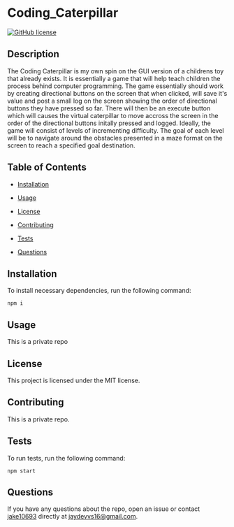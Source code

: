 
# Coding_Caterpillar
[![GitHub license](https://img.shields.io/badge/license-MIT-blue.svg)](https://github.com/jake10693/coding_caterpillar)

## Description

The Coding Caterpillar is my own spin on the GUI version of a childrens toy that already exists. It is essentially a game that will help teach children the process behind computer programming. The game essentially should work by creating directional buttons on the screen that when clicked, will save it's value and post a small log on the screen showing the order of directional buttons they have pressed so far. There will then be an execute button which will causes the virtual caterpillar to move accross the screen in the order of the directional buttons initally pressed and logged. Ideally, the game will consist of levels of incrementing difficulty. The goal of each level will be to navigate around the obstacles presented in a maze format on the screen to reach a specified goal destination.

## Table of Contents 

* [Installation](#installation)

* [Usage](#usage)

* [License](#license)

* [Contributing](#contributing)

* [Tests](#tests)

* [Questions](#questions)

## Installation

To install necessary dependencies, run the following command:

```
npm i
```

## Usage

This is a private repo

## License

This project is licensed under the MIT license.
  
## Contributing

This is a private repo.

## Tests

To run tests, run the following command:

```
npm start
```

## Questions

If you have any questions about the repo, open an issue or contact [jake10693](undefined) directly at jaydevvs16@gmail.com.

